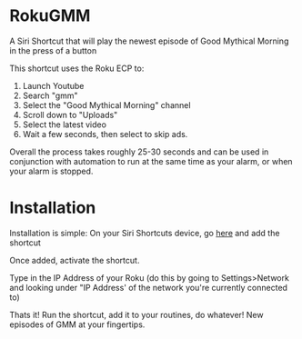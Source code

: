 # RokuGMM
A Siri Shortcut that will play the newest episode of Good Mythical Morning in the press of a button

This shortcut uses the Roku ECP to:
1. Launch Youtube
2. Search "gmm"
3. Select the "Good Mythical Morning" channel
4. Scroll down to "Uploads"
5. Select the latest video
6. Wait a few seconds, then select to skip ads.

Overall the process takes roughly 25-30 seconds and can be used in conjunction with automation to run at the same time as your alarm, or when your alarm is stopped.

# Installation

Installation is simple:
On your Siri Shortcuts device, go [here](https://www.icloud.com/shortcuts/8c9fcbc6d381474983b9bf5496de5304) and add the shortcut

Once added, activate the shortcut. 

Type in the IP Address of your Roku (do this by going to Settings>Network and looking under "IP Address' of the network you're currently connected to)

Thats it! Run the shortcut, add it to your routines, do whatever! New episodes of GMM at your fingertips.

